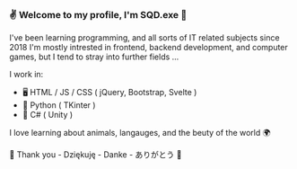 ### ✌ Welcome to my profile, I'm SQD.exe 📛

I've been learning programming, and all sorts of IT related subjects since 2018
I'm mostly intrested in frontend, backend development, and computer games, but I tend to stray into further fields ... 

I work in:
- 🖥  HTML / JS / CSS ( jQuery, Bootstrap, Svelte )
- 🐍 Python ( TKinter )
- 🔰  C# ( Unity )

I love learning about animals, langauges, and the beuty of the world 🌍

🌟 Thank you - Dziękuję - Danke - ありがとう 🌟
